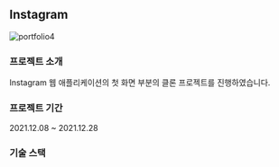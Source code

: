 ## Instagram
![portfolio4](https://user-images.githubusercontent.com/87814462/158052436-abd2e112-c308-4bc0-b369-b882128bddc9.png)

### 프로젝트 소개
<p>Instagram 웹 애플리케이션의 첫 화면 부분의 클론 프로젝트를 진행하였습니다.</p>

### 프로젝트 기간
<p>2021.12.08 ~ 2021.12.28</p>

### 기술 스택
